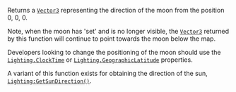 Returns a [`Vector3`](https://create.roblox.com/docs/reference/engine/datatypes/Vector3) representing the direction of the moon from
the position 0, 0, 0.

Note, when the moon has 'set' and is no longer visible, the
[`Vector3`](https://create.roblox.com/docs/reference/engine/datatypes/Vector3) returned by this function will continue to point
towards the moon below the map.

Developers looking to change the positioning of the moon should use the
[`Lighting.ClockTime`](https://create.roblox.com/docs/reference/engine/classes/Lighting#ClockTime) or [`Lighting.GeographicLatitude`](https://create.roblox.com/docs/reference/engine/classes/Lighting#GeographicLatitude)
properties.

A variant of this function exists for obtaining the direction of the sun,
[`Lighting:GetSunDirection()`](https://create.roblox.com/docs/reference/engine/classes/Lighting#GetSunDirection).